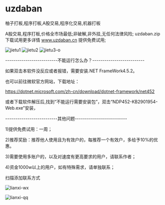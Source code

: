 # uzdaban
柚子打板,程序打板,A股交易,程序化交易,机器打板

A股交易,程序打板,价格全市场最低;非破解,非外挂,无任何法律风险; 
uzdaban.zip 下载试用更多详情 www.uzdaban.cn  提供免费试用;

![jietu1](https://user-images.githubusercontent.com/477210/215307515-2c8ea785-7573-4b90-a138-3ef7dcf67930.jpg)
![jietu2](https://user-images.githubusercontent.com/477210/215307518-393362e8-4db7-42f5-87c8-679a884196b5.jpg)
![jietu3-o](https://user-images.githubusercontent.com/477210/215307530-359e8da6-6c7d-4ae8-b7f7-e5fb7c75bfb8.png)



--------------------------不能运行怎么办？--------------------------

如果双击本软件没反应或者报错，需要安装.NET FrameWork4.5.2。

也可以前往微软官方网站，下载地址：

https://dotnet.microsoft.com/zh-cn/download/dotnet-framework/net452 

或者下载软件解压后,找到“不能运行需要安装包”，双击“NDP452-KB2901954-Web.exe”安装，












--------------------------其他问题--------------------------

1)提供免费试用：一周；

2)推荐奖励：推荐他人使用且为有效户的，每推荐一个有效户，多给予10%的优惠。

3)需要使用多账户的，以及对速度有更高要求的用户，请联系作者；

4)资金1000w以上的用户，如有特殊需求，请单独联系；


扫描添加联系方式

![lianxi-wx](https://user-images.githubusercontent.com/477210/215308199-262e09dc-d691-4b5e-8a94-024c1707d7e1.jpeg)

![lianxi-qq](https://user-images.githubusercontent.com/477210/215308206-5c91c1c3-926b-4306-afcc-1c3be4064588.jpeg)


